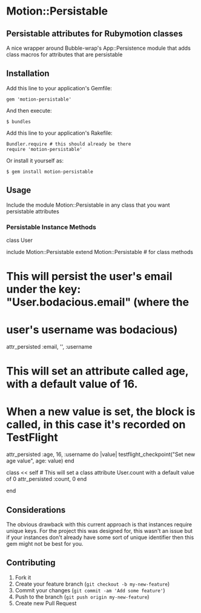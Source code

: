 # Motion::Persistable

## Persistable attributes for Rubymotion classes

A nice wrapper around Bubble-wrap's App::Persistence module that adds class macros for attributes that are persistable

## Installation

Add this line to your application's Gemfile:

    gem 'motion-persistable'

And then execute:

    $ bundles

Add this line to your application's Rakefile:
    
    Bundler.require # this should already be there
    require 'motion-persistable'

Or install it yourself as:

    $ gem install motion-persistable

## Usage

Include the module Motion::Persistable in any class that you want persistable attributes

### Persistable Instance Methods

class User
  
  include Motion::Persistable
  extend Motion::Persistable # for class methods
  
  # This will persist the user's email under the key: "User.bodacious.email" (where the
  # user's username was bodacious)
  attr_persisted :email, '', :username

  # This will set an attribute called age, with a default value of 16.
  # When a new value is set, the block is called, in this case it's recorded on TestFlight
  attr_persisted :age, 16, :username do |value|
    testflight_checkpoint("Set new age value", age: value)
  end
  
  class << self 
    # This will set a class attribute User.count with a default value of 0
    attr_persisted :count, 0
  end
  
end
  
## Considerations

The obvious drawback with this current approach is that instances require unique keys.
For the project this was designed for, this wasn't an issue but if your instances don't 
already have some sort of unique identifier then this gem might not be best for you.

## Contributing

1. Fork it
2. Create your feature branch (`git checkout -b my-new-feature`)
3. Commit your changes (`git commit -am 'Add some feature'`)
4. Push to the branch (`git push origin my-new-feature`)
5. Create new Pull Request
